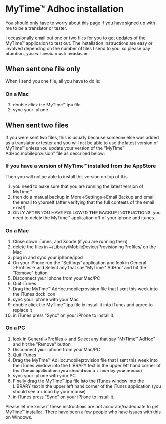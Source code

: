# MyTime™ Adhoc installation #
You should only have to worry about this page if you have signed up with me to be a translator or tester.

I occasionally email out one or two files for you to get updates of the MyTime™ application to test out.  The installation instructions are easy or involved depending on the number of files I send to you, so please pay attention, you will avoid much headache.

## When sent one file only ##
When I send you one file, all you have to do is:
### On a Mac ###
  1. double click the MyTime™.ipa file
  1. sync your iphone


## When sent two files ##
If you were sent two files, this is usually because someone else was added as a translator or tester and you will not be able to use the latest version of MyTime™ unless you update your version of the "MyTime™ AdHoc.mobileprovision" file as described below:

### If you have a version of MyTime™ installed from the AppStore ###
Then you will not be able to install this version on top of this
  1. you need to make sure that you are running the latest version of MyTime™
  1. then do a manual backup in More->Settings->Email Backup and email the email to yourself (after verifying that the full contents of the email exist!).
  1. ONLY AFTER YOU HAVE FOLLOWED THE BACKUP INSTRUCTIONS, you need to delete the MyTime™ application off of your iphone and itunes.

### On a Mac ###
  1. Close down iTunes, and Xcode (if you are running them)
  1. delete the files in ~/Library/MobileDevice/Provisioning Profiles/  on the Mac
  1. plug in and sync your iphone/ipod
  1. On your iPhone run the "Settings" application and look in General->Profiles-> and Select any that say "MyTime™ AdHoc" and hit the "Remove" button
  1. Disconnect your iphone from your Mac/PC
  1. Quit iTunes
  1. Drag the MyTime™ AdHoc.mobileprovision file that I sent this week into the iTunes dock icon
  1. sync your iphone with your Mac
  1. double click the MyTime™.ipa file to install it into iTunes and agree to replace it
  1. in iTunes press "Sync" on your iPhone to install it.

### On a PC ###
  1. look in General->Profiles-> and Select any that say "MyTime™ AdHoc" and hit the "Remove" button
  1. Disconnect your iphone from your Mac/PC
  1. Quit iTunes
  1. Drag the MyTime™ AdHoc.mobileprovision file that I sent this week into the iTunes window into the LIBRARY text in the upper left hand corner of the iTunes application (you should see a + icon by your mouse)
  1. sync your iphone with your PC
  1. Finally drag the MyTime™.ipa file into the iTunes window into the LIBRARY text in the upper left hand corner of the iTunes application (you should see a + icon by your mouse)
  1. in iTunes press "Sync" on your iPhone to install it.

Please let me know if these instructions are not accurate/inadequate to get MyTime™ installed.  There have been a few people who have issues with this on Windows.